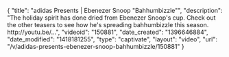 {
    "title": "adidas Presents | Ebenezer Snoop \"Bahhumbizzle\"",
    "description": "The holiday spirit has done dried from Ebenezer Snoop's cup. Check out the other teasers to see how he's spreading bahhumbizzle this season. http:\/\/youtu.be\/...",
    "videoid": "150881",
    "date_created": "1396646884",
    "date_modified": "1418181255",
    "type": "captivate",
    "layout": "video",
    "url": "\/v\/adidas-presents-ebenezer-snoop-bahhumbizzle\/150881"
}